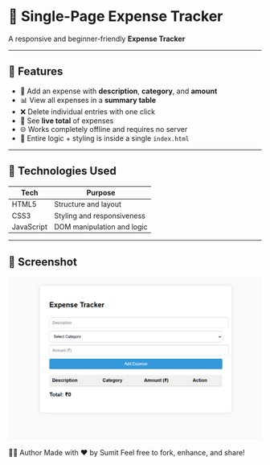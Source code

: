 # 💸 Single-Page Expense Tracker

A responsive and beginner-friendly **Expense Tracker** 

---

## 🚀 Features

- 📝 Add an expense with **description**, **category**, and **amount**
- 📊 View all expenses in a **summary table**
- ❌ Delete individual entries with one click
- 🔢 See **live total** of expenses
- 🌐 Works completely offline and requires no server
- 📁 Entire logic + styling is inside a single `index.html`

---

## 🧪 Technologies Used

| Tech       | Purpose                    |
| ---------- | -------------------------- |
| HTML5      | Structure and layout       |
| CSS3       | Styling and responsiveness |
| JavaScript | DOM manipulation and logic |

---

## 📸 Screenshot

![Expense Tracker UI](screenshot.png)

🧑‍💻 Author
Made with ❤️ by Sumit
Feel free to fork, enhance, and share!
